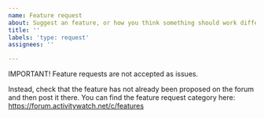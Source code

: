 ```yaml
---
name: Feature request
about: Suggest an feature, or how you think something should work differently.
title: ''
labels: 'type: request'
assignees: ''

---
```


IMPORTANT! Feature requests are not accepted as issues.

Instead, check that the feature has not already been proposed on the forum and then post it there. You can find the feature request category here: https://forum.activitywatch.net/c/features
